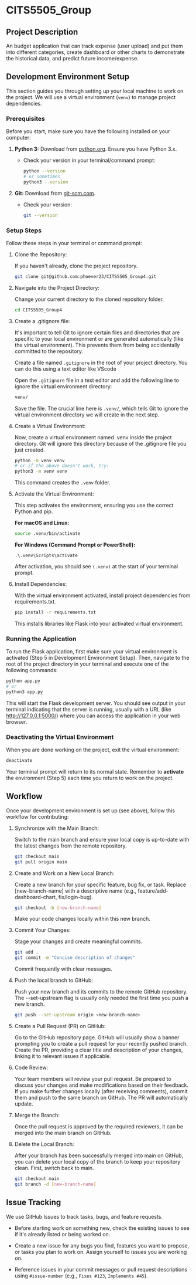 
# CITS5505_Group

## Project Description

An budget application that can track expense (user upload) and put them into different categories, create dashboard or other charts to demonstrate the historical data, and predict future income/expense.

## Development Environment Setup

This section guides you through setting up your local machine to work on the project. We will use a virtual environment (`venv`) to manage project dependencies.

### Prerequisites

Before you start, make sure you have the following installed on your computer:

1.  **Python 3:** Download from [python.org](https://www.python.org/downloads/ "null"). Ensure you have Python 3.x.
    
    -   Check your version in your terminal/command prompt:
        
        ```bash
        python --version
        # or sometimes
        python3 --version        
        ```
        
2.  **Git:** Download from [git-scm.com](https://git-scm.com/downloads "null").
    
    -   Check your version:
        
        ```bash
        git --version        
        ```
        

### Setup Steps

Follow these steps in your terminal or command prompt:

1.  Clone the Repository:
    
    If you haven't already, clone the project repository.
    
    ```bash
    git clone git@github.com:phoever23/CITS5505_Group4.git    
    ```
    
2.  Navigate into the Project Directory:
    
    Change your current directory to the cloned repository folder.
    
    ```bash
    cd CITS5505_Group4    
    ```
    
3.  Create a .gitignore file:
    
    It's important to tell Git to ignore certain files and directories that are specific to your local environment or are generated automatically (like the virtual environment). This prevents them from being accidentally committed to the repository.
    
    Create a file named `.gitignore` in the root of your project directory. You can do this using a text editor like VScode
       
    Open the `.gitignore` file in a text editor and add the following line to ignore the virtual environment directory:
    
    ```bash
    venv/    
    ```
    
    Save the file. The crucial line here is `.venv/`, which tells Git to ignore the virtual environment directory we will create in the next step.
    
4.  Create a Virtual Environment:
    
    Now, create a virtual environment named .venv inside the project directory. Git will ignore this directory because of the .gitignore file you just created.
    
    ```bash
    python -m venv venv
    # or if the above doesn't work, try:
    python3 -m venv venv    
    ```
    
    This command creates the `.venv` folder.
    
5.  Activate the Virtual Environment:
    
    This step activates the environment, ensuring you use the correct Python and pip.
    
    **For macOS and Linux:**
    
    ```bash
    source .venv/bin/activate    
    ```
    
    **For Windows (Command Prompt or PowerShell):**
    
    ```
    .\.venv\Scripts\activate    
    ```
    
    After activation, you should see `(.venv)` at the start of your terminal prompt.
    
6.  Install Dependencies:
    
    With the virtual environment activated, install project dependencies from requirements.txt.
    
    ```bash
    pip install -r requirements.txt    
    ```
    
    This installs libraries like Flask into your activated virtual environment.

### Running the Application
To run the Flask application, first make sure your virtual environment is activated (Step 5 in Development Environment Setup). Then, navigate to the root of the project directory in your terminal and execute one of the following commands:
```bash
python app.py
# or
python3 app.py
```
This will start the Flask development server. You should see output in your terminal indicating that the server is running, usually with a URL (like http://127.0.0.1:5000/) where you can access the application in your web browser.
    
### Deactivating the Virtual Environment

When you are done working on the project, exit the virtual environment:

```bash
deactivate
```

Your terminal prompt will return to its normal state. Remember to **activate** the environment (Step 5) each time you return to work on the project.

## Workflow

Once your development environment is set up (see above), follow this workflow for contributing:

1.  Synchronize with the Main Branch:
    
    Switch to the main branch and ensure your local copy is up-to-date with the latest changes from the remote repository.
    
    ```bash
    git checkout main
    git pull origin main    
    ```
    
2.  Create and Work on a New Local Branch:
    
    Create a new branch for your specific feature, bug fix, or task. Replace [new-branch-name] with a descriptive name (e.g., feature/add-dashboard-chart, fix/login-bug).
    
    ```bash
    git checkout -b [new-branch-name]    
    ```
    
    Make your code changes locally within this new branch.
    
3.  Commit Your Changes:
    
    Stage your changes and create meaningful commits.
    
    ```bash
    git add .
    git commit -m "Concise description of changes"    
    ```
    
    Commit frequently with clear messages.
    
4.  Push the local branch to GitHub:
    
    Push your new branch and its commits to the remote GitHub repository. The --set-upstream flag is usually only needed the first time you push a new branch.
    
    ```bash
    git push --set-upstream origin <new-branch-name>    
    ```
    
5.  Create a Pull Request (PR) on GitHub:
    
    Go to the GitHub repository page. GitHub will usually show a banner prompting you to create a pull request for your recently pushed branch. Create the PR, providing a clear title and description of your changes, linking it to relevant issues if applicable.
    
6.  Code Review:
    
    Your team members will review your pull request. Be prepared to discuss your changes and make modifications based on their feedback. If you make further changes locally (after receiving comments), commit them and push to the same branch on GitHub. The PR will automatically update.
    
7.  Merge the Branch:
    
    Once the pull request is approved by the required reviewers, it can be merged into the main branch on GitHub.
    
8.  Delete the Local Branch:
    
    After your branch has been successfully merged into main on GitHub, you can delete your local copy of the branch to keep your repository clean. First, switch back to main.
    
    ```bash
    git checkout main
    git branch -d [new-branch-name]    
    ```
    

## Issue Tracking

We use GitHub Issues to track tasks, bugs, and feature requests.

-   Before starting work on something new, check the existing issues to see if it's already listed or being worked on.
    
-   Create a new issue for any bugs you find, features you want to propose, or tasks you plan to work on. Assign yourself to issues you are working on.
    
-   Reference issues in your commit messages or pull request descriptions using `#issue-number` (e.g., `Fixes #123`, `Implements #45`).

